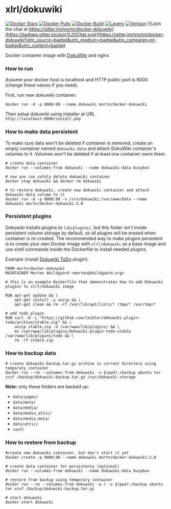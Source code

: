 xlrl/dokuwiki
==================

[![Docker Stars](https://img.shields.io/docker/stars/mortn/docker-dokuwiki.svg)](https://hub.docker.com/r/mortn/docker-dokuwiki/)
[![Docker Pulls](https://img.shields.io/docker/pulls/mortn/docker-dokuwiki.svg)](https://hub.docker.com/r/mortn/docker-dokuwiki/)
[![Docker Build](https://img.shields.io/docker/automated/mortn/docker-dokuwiki.svg)](https://hub.docker.com/r/mortn/docker-dokuwiki/)
[![Layers](https://images.microbadger.com/badges/image/mortn/docker-dokuwiki.svg)](https://microbadger.com/images/mortn/docker-dokuwiki)
[![Version](https://images.microbadger.com/badges/version/mortn/docker-dokuwiki.svg)](https://microbadger.com/images/mortn/docker-dokuwiki)
[![Join the chat at https://gitter.im/mortn/docker-dokuwiki](https://badges.gitter.im/Join%20Chat.svg)](https://gitter.im/mortn/docker-dokuwiki?utm_source=badge&utm_medium=badge&utm_campaign=pr-badge&utm_content=badge)

Docker container image with [DokuWiki](https://www.dokuwiki.org/dokuwiki) and nginx

### How to run

Assume your docker host is localhost and HTTP public port is 8000 (change these values if you need).

First, run new dokuwiki container:

    docker run -d -p 8000:80 --name dokuwiki mortn/docker-dokuwiki

Then setup dokuwiki using installer at URL `http://localhost:8000/install.php`

### How to make data persistent

To make sure data won't be deleted if container is removed, create an empty container named `dokuwiki-data` and attach DokuWiki container's volumes to it. Volumes won't be deleted if at least one container owns them.

    # create data container
    docker run --volumes-from dokuwiki --name dokuwiki-data busybox

    # now you can safely delete dokuwiki container
    docker stop dokuwiki && docker rm dokuwiki

    # to restore dokuwiki, create new dokuwiki container and attach dokuwiki-data volume to it
    docker run -d -p 8000:80 -v /srv/dokuwiki:/var/www/data --name dokuwiki mortn/docker-dokuwiki:2.0

### Persistent plugins

Dokuwiki installs plugins to `lib/plugins/`, but this folder isn't inside persistent volume storage by default, so all plugins will be erased when container is re-created.  The recommended way to make plugins persistent is to create your own Docker image with `xlrl/dokuwiki` as a base image and use shell commands inside the Dockerfile to install needed plugins.

Example (install [Dokuwiki ToDo](https://www.dokuwiki.org/plugin:todo) plugin):

    FROM mortn/docker-dokuwiki
    MAINTAINER Morten Abildgaard <morten@abildgaard.org>

    # this is an example Dockerfile that demonstrates how to add Dokuwiki plugins to xlrl/dokuwiki image

    RUN apt-get update && \
        apt-get install -y unzip && \
        apt-get clean && rm -rf /var/lib/apt/lists/* /tmp/* /var/tmp/*

    # add todo plugin
    RUN curl -O -L "https://github.com/leibler/dokuwiki-plugin-todo/archive/stable.zip" && \
        unzip stable.zip -d /var/www/lib/plugins/ && \
        mv /var/www/lib/plugins/dokuwiki-plugin-todo-stable /var/www/lib/plugins/todo && \
        rm -rf stable.zip

### How to backup data

    # create dokuwiki-backup.tar.gz archive in current directory using temporaty container
    docker run --rm --volumes-from dokuwiki -v $(pwd):/backup ubuntu tar zcvf /backup/dokuwiki-backup.tar.gz /var/dokuwiki-storage

**Note:** only these folders are backed up:

* `data/pages/`
* `data/meta/`
* `data/media/`
* `data/media_attic/`
* `data/media_meta/`
* `data/attic/`
* `conf/`

### How to restore from backup

    #create new dokuwiki container, but don't start it yet
    docker create -p 8000:80 --name dokuwiki mortn/docker-dokuwiki:2.0

    # create data container for persistency (optional)
    docker run --volumes-from dokuwiki --name dokuwiki-data busybox

    # restore from backup using temporary container
    docker run --rm --volumes-from dokuwiki -w / -v $(pwd):/backup ubuntu tar xzvf /backup/dokuwiki-backup.tar.gz

    # start dokuwiki
    docker start dokuwiki
